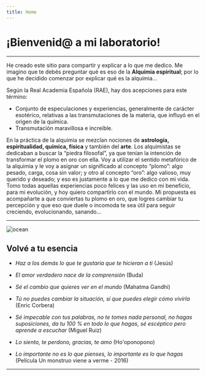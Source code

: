 ```yaml
---
title: Home
---
```


# ¡Bienvenid@ a mi laboratorio!

---

He creado este sitio para compartir y explicar a lo que me dedico. Me imagino que te debés preguntar qué es eso de la **Alquimia espiritual**; por lo que he decidido comenzar por explicar qué es la alquimia…

Según la Real Academia Española (RAE), hay dos acepciones para este término:

- Conjunto de especulaciones y experiencias, generalmente de carácter esotérico, relativas a las transmutaciones de la materia, que influyó en el origen de la química.
- Transmutación maravillosa e increíble.

En la práctica de la alquimia se mezclan nociones de **astrología, espiritualidad, química, física** y también del **arte**. Los alquimistas se dedicaban a buscar la “piedra filosofal”, ya que tenían la intención de transformar el plomo en oro con ella. Voy a utilizar el sentido metafórico de la alquimia y le voy a asignar un significado al concepto “plomo”: algo pesado, carga, cosa sin valor; y otro al concepto “oro”: algo valioso, muy querido y deseado; y eso es justamente a lo que me dedico con mi vida. Tomo todas aquellas experiencias poco felices y las uso en mi beneficio, para mi evolución, y hoy quiero compartirlo con el mundo. Mi propuesta es acompañarte a que conviertas tu plomo en oro, que logres cambiar tu percepción y que eso que duele o incomoda te sea útil para seguir creciendo, evolucionando, sanando…

---

<Image alt="ocean" src="/static/images/Home/CA6A2800.jpg" width={300} height={450} />


## Volvé a tu esencia


- _Haz a los demás lo que te gustaría que te hicieran a ti_ (Jesús)

- _El amor verdadero nace de la comprensión_ (Buda)

- _Sé el cambio que quieres ver en el mundo_ (Mahatma Gandhi)

- _Tú no puedes cambiar la situación, sí que puedes elegir cómo vivirla_ (Enric Corbera)

- _Sé impecable con tus palabras, no te tomes nada personal, no hagas suposiciones, da tu 100 % en todo lo que hagas, sé escéptico pero aprende a escuchar_ (Miguel Ruiz)

- _Lo siento, te perdono, gracias, te amo_ (Ho'oponopono)

- _Lo importante no es lo que pienses, lo importante es lo que hagas_ (Película Un monstruo viene a verme - 2016)

---
